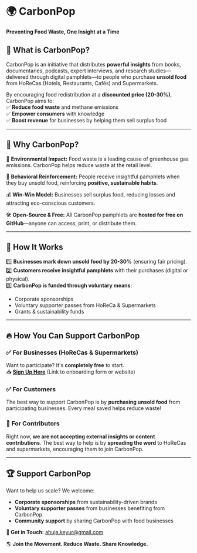 # 🌍 **CarbonPop**  

**Preventing Food Waste, One Insight at a Time**  

## 🚀 **What is CarbonPop?**  
CarbonPop is an initiative that distributes **powerful insights** from books, documentaries, podcasts, expert interviews, and research studies—delivered through digital pamphlets—to people who purchase **unsold food** from HoReCas (Hotels, Restaurants, Cafés) and Supermarkets.  

By encouraging food redistribution at a **discounted price (20-30%)**, CarbonPop aims to:  
✅ **Reduce food waste** and methane emissions  
✅ **Empower consumers** with knowledge  
✅ **Boost revenue** for businesses by helping them sell surplus food  

---

## 🎯 **Why CarbonPop?**  
🌱 **Environmental Impact:** Food waste is a leading cause of greenhouse gas emissions. CarbonPop helps reduce waste at the retail level.  

📖 **Behavioral Reinforcement:** People receive insightful pamphlets when they buy unsold food, reinforcing **positive, sustainable habits**.  

💰 **Win-Win Model:** Businesses sell surplus food, reducing losses and attracting eco-conscious customers.  

🛠 **Open-Source & Free:** All CarbonPop pamphlets are **hosted for free on GitHub**—anyone can access, print, or distribute them.  

---

## 📌 **How It Works**  
1️⃣ **Businesses mark down unsold food by 20-30%** (ensuring fair pricing).  
2️⃣ **Customers receive insightful pamphlets** with their purchases (digital or physical).  
3️⃣ **CarbonPop is funded through voluntary means**:  
   - Corporate sponsorships  
   - Voluntary supporter passes from HoReCa & Supermarkets  
   - Grants & sustainability funds  

---

## 🔥 **How You Can Support CarbonPop**  

### ✅ **For Businesses (HoReCas & Supermarkets)**  
Want to participate? It's **completely free** to start.  
📥 **[Sign Up Here](#)** (Link to onboarding form or website)  

### ✅ **For Customers**  
The best way to support CarbonPop is by **purchasing unsold food** from participating businesses. Every meal saved helps reduce waste!  

### 🚫 **For Contributors**  
Right now, **we are not accepting external insights or content contributions**. The best way to help is by **spreading the word** to HoReCas and supermarkets, encouraging them to join CarbonPop.  

---

## 🏆 **Support CarbonPop**  
Want to help us scale? We welcome:  
- **Corporate sponsorships** from sustainability-driven brands  
- **Voluntary supporter passes** from businesses benefiting from CarbonPop  
- **Community support** by sharing CarbonPop with food businesses  

**💌 Get in Touch:** [ahuja.keyur@gmail.com](mailto:ahuja.keyur@gmail.com)  

🌎 **Join the Movement. Reduce Waste. Share Knowledge.**  
